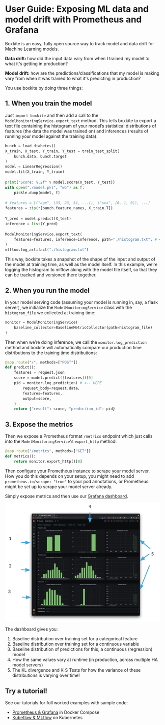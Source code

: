 # User Guide: Exposing ML data and model drift with Prometheus and Grafana

Boxkite is an easy, fully open source way to track model and data drift for Machine Learning models.

**Data drift:** how did the input data vary from when I trained my model to what it's getting in production?

**Model drift:** how are the predictions/classifications that my model is making vary from when it was trained to what it's predicting in production?


You use boxkite by doing three things:

## 1. When you train the model

Just `import boxkite` and then add a call to the `ModelMonitoringService.export_text` method. This tells boxkite to export a text file containing the histogram of your model’s statistical distributions of features (the data the model was trained on) and inferences (results of running your model against the training data).

```python
bunch = load_diabetes()
X_train, X_test, Y_train, Y_test = train_test_split(
    bunch.data, bunch.target
)
model = LinearRegression()
model.fit(X_train, Y_train)

print("Score: %.2f" % model.score(X_test, Y_test))
with open("./model.pkl", "wb") as f:
    pickle.dump(model, f)

# features = [("age", [33, 23, 54, ...]), ("sex", [0, 1, 0]), ...]
features = zip(*[bunch.feature_names, X_train.T])

Y_pred = model.predict(X_test)
inference = list(Y_pred)

ModelMonitoringService.export_text(
    features=features, inference=inference, path="./histogram.txt", # <-- HERE
)
mlflow.log_artifact("./histogram.txt")
```

This way, boxkite takes a snapshot of the shape of the input and output of the model at training time, as well as the model itself. In this example, we’re logging the histogram to mlflow along with the model file itself, so that they can be tracked and versioned there together.

## 2. When you run the model

In your model serving code (assuming your model is running in, say, a flask server), we initialize the `ModelMonitoringService` class with the `histogram_file` we collected at training time:

```python
monitor = ModelMonitoringService(
    baseline_collector=BaselineMetricCollector(path=histogram_file)
)
```

Then when we’re doing inference, we call the `monitor.log_prediction` method and boxkite will automatically compare our production time distributions to the training time distributions:


```python
@app.route("/", methods=["POST"])
def predict():
    features = request.json
    score = model.predict([features])[0]
    pid = monitor.log_prediction( # <-- HERE
        request_body=request.data,
        features=features,
        output=score,
    )
    return {"result": score, "prediction_id": pid}

```

## 3. Expose the metrics

Then we expose a Prometheus format `/metrics` endpoint which just calls into the `ModelMonitoringService`'s `export_http` method:

```python
@app.route("/metrics", methods=["GET"])
def metrics():
    return monitor.export_http()[0]

```

Then configure your Prometheus instance to scrape your model server. How you do this depends on your setup, you might need to add `prometheus.io/scrape: "true"` to your pod annotations, or Prometheus might be set up to scrape your model server already.

Simply expose metrics and then use our [Grafana dashboard](https://github.com/boxkite-ml/boxkite/blob/master/examples/grafana-prometheus/metrics/dashboards/model.json).

![boxkite dashboard](images/dashboard.png)

The dashboard gives you:

1. Baseline distribution over training set for a categorical feature
2. Baseline distribution over training set for a continuous variable
3. Baseline distribution of predictions for this, a continuous (regression) model
4. How the same values vary at runtime (in production, across multiple HA model servers)
5. The KL divergence and K-S Tests for how the variance of these distributions is varying over time!

## Try a tutorial!

See our tutorials for full worked examples with sample code:

- [Prometheus & Grafana](tutorials/grafana-prometheus.md) in Docker Compose
- [Kubeflow & MLflow](tutorials/kubeflow-mlflow.md) on Kubernetes
